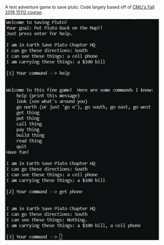 A text adventure game to save pluto. Code largely based off of
[CMU's Fall 2019 15112 course](https://www.kosbie.net/cmu/fall-19/15-112/notes/hw4.html).

![adventure game](game.png)